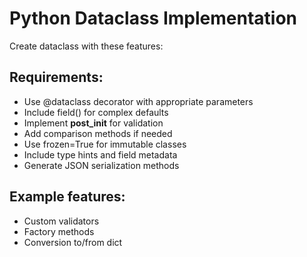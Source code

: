 # Python Dataclass Implementation

Create dataclass with these features:

## Requirements:
- Use @dataclass decorator with appropriate parameters
- Include field() for complex defaults
- Implement __post_init__ for validation
- Add comparison methods if needed
- Use frozen=True for immutable classes
- Include type hints and field metadata
- Generate JSON serialization methods

## Example features:
- Custom validators
- Factory methods
- Conversion to/from dict
